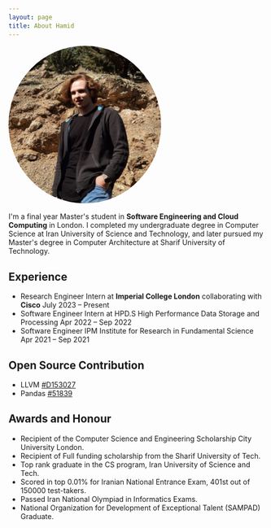 ```yaml
---
layout: page
title: About Hamid
---
```

<img src="https://raw.githubusercontent.com/HamidrezaSK/HamidrezaSK.github.io/master/images/avatar.jpg" class="align-right" style="border-radius: 50%;" width="300" alt="">

I'm a final year Master's student in **Software Engineering and Cloud Computing** in London. I completed my undergraduate degree in Computer Science at Iran University of Science and Technology, and later pursued my Master's degree in Computer Architecture at Sharif University of Technology. 

## Experience
* Research Engineer Intern at **Imperial College London** collaborating with **Cisco**
July 2023 – Present
* Software Engineer Intern at HPD.S High Performance Data Storage and Processing
Apr 2022 – Sep 2022
* Software Engineer IPM Institute for Research in Fundamental Science
Apr 2021 – Sep 2021

## Open Source Contribution
* LLVM [#D153027](https://reviews.llvm.org/D153027)
* Pandas [#51839](https://github.com/pandas-dev/pandas/issues/51839)

## Awards and Honour
* Recipient of the Computer Science and Engineering Scholarship City University London.
* Recipient of Full funding scholarship from the Sharif University of Tech.
* Top rank graduate in the CS program, Iran University of Science and Tech.
* Scored in top 0.01% for Iranian National Entrance Exam, 401st out of 150000 test-takers.
* Passed Iran National Olympiad in Informatics Exams.
* National Organization for Development of Exceptional Talent (SAMPAD) Graduate.

